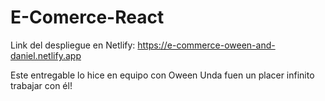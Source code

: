 # E-Comerce-React
Link del despliegue en Netlify: https://e-commerce-oween-and-daniel.netlify.app

Este entregable lo hice en equipo con Oween Unda fuen un placer infinito trabajar con él!
